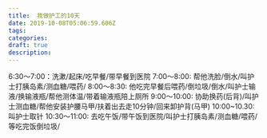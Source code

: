 ```yaml
---
title:  我做护工的10天
date: 2019-10-08T05:06:59.606Z
tags: 
categories:
draft: true
description: 
---
```


6:30～7:00：洗漱/起床/吃早餐/带早餐到医院
7:00～8:00: 帮他洗脸/倒水/叫护士打胰岛素/测血糖/喂药/
8:00～8:30: 他吃完早餐后喂药/倒垃圾/倒水/叫护士输液/换输液瓶/帮他测体温/带着输液瓶陪上厕所
9:00～10:00: 协助换药(后背)/叫护士测血糖/帮他安装护腰马甲/扶着出去走10分钟/回来卸护背(马甲)
10:00~10.30: 叫护士取针
10:30～11:00: 去吃午饭/带午饭到医院/叫护士打胰岛素/测血糖/喂药/等吃完饭倒垃圾/